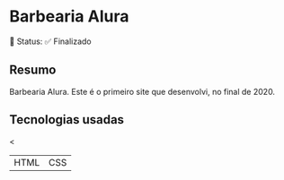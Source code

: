 # Barbearia Alura
<p>🔷  Status: ✅ Finalizado </p>

<h2>Resumo</h2>
  <p>
    Barbearia Alura. Este é o primeiro site que desenvolvi, no final de 2020.
  </p>

<h2>Tecnologias usadas</h2>
<table>
  <tr>
    <td>HTML</td>
    <td>CSS</td>
  </tr>
  <
</table>
